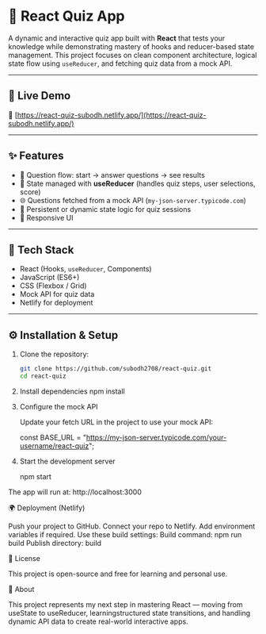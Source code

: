 # 🧠 React Quiz App

A dynamic and interactive quiz app built with **React** that tests your knowledge while demonstrating mastery of hooks and reducer-based state management. This project focuses on clean component architecture, logical state flow using `useReducer`, and fetching quiz data from a mock API.

---

## 🚀 Live Demo

🔗 [https://react-quiz-subodh.netlify.app/](https://react-quiz-subodh.netlify.app/)

---

## ✨ Features

- 🎯 Question flow: start → answer questions → see results
- 🔄 State managed with **useReducer** (handles quiz steps, user selections, score)
- 🌐 Questions fetched from a mock API (`my-json-server.typicode.com`)
- 💾 Persistent or dynamic state logic for quiz sessions
- 📱 Responsive UI

---

## 🧰 Tech Stack

- React (Hooks, `useReducer`, Components)
- JavaScript (ES6+)
- CSS (Flexbox / Grid)
- Mock API for quiz data
- Netlify for deployment

---

## ⚙️ Installation & Setup

1. Clone the repository:

   ```bash
   git clone https://github.com/subodh2708/react-quiz.git
   cd react-quiz
   ```

2. Install dependencies
   npm install

3. Configure the mock API

   Update your fetch URL in the project to use your mock API:

   const BASE_URL = "https://my-json-server.typicode.com/your-username/react-quiz";

4. Start the development server

   npm start

The app will run at: http://localhost:3000

🌍 Deployment (Netlify)

Push your project to GitHub.
Connect your repo to Netlify.
Add environment variables if required.
Use these build settings:
Build command: npm run build
Publish directory: build

🧾 License

This project is open-source and free for learning and personal use.

👋 About

This project represents my next step in mastering React — moving from useState to useReducer, learningstructured state transitions, and handling dynamic API data to create real-world interactive apps.

